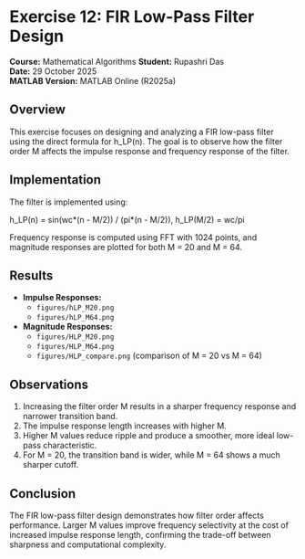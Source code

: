 # Exercise 12: FIR Low-Pass Filter Design

**Course:** Mathematical Algorithms
**Student:** Rupashri Das  
**Date:** 29 October 2025  
**MATLAB Version:** MATLAB Online (R2025a)  

## Overview

This exercise focuses on designing and analyzing a FIR low-pass filter using the direct formula for h_LP(n). The goal is to observe how the filter order M affects the impulse response and frequency response of the filter.

## Implementation

The filter is implemented using:

h_LP(n) = sin(wc*(n - M/2)) / (pi*(n - M/2)),
h_LP(M/2) = wc/pi


Frequency response is computed using FFT with 1024 points, and magnitude responses are plotted for both M = 20 and M = 64.

## Results

- **Impulse Responses:**  
  - `figures/hLP_M20.png`  
  - `figures/hLP_M64.png`  
- **Magnitude Responses:**  
  - `figures/HLP_M20.png`  
  - `figures/HLP_M64.png`  
  - `figures/HLP_compare.png` (comparison of M = 20 vs M = 64)

## Observations

1. Increasing the filter order M results in a sharper frequency response and narrower transition band.  
2. The impulse response length increases with higher M.  
3. Higher M values reduce ripple and produce a smoother, more ideal low-pass characteristic.  
4. For M = 20, the transition band is wider, while M = 64 shows a much sharper cutoff.  

## Conclusion

The FIR low-pass filter design demonstrates how filter order affects performance. Larger M values improve frequency selectivity at the cost of increased impulse response length, confirming the trade-off between sharpness and computational complexity.
